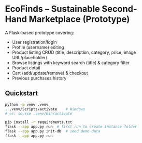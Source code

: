 # EcoFinds – Sustainable Second-Hand Marketplace (Prototype)

A Flask-based prototype covering:
- User registration/login
- Profile (username) editing
- Product listing CRUD (title, description, category, price, image URL/placeholder)
- Browse listings with keyword search (title) & category filter
- Product detail
- Cart (add/update/remove) & checkout
- Previous purchases history

## Quickstart

```bash
python -m venv .venv
. .venv/Scripts/activate    # Windows
# or: source .venv/bin/activate

pip install -r requirements.txt
flask --app app.py run  # first run to create instance folder
flask --app app.py init-db  # seed demo data
flask --app app.py run
